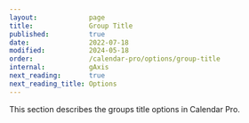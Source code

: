 ```yaml
---
layout:             page
title:              Group Title
published:          true
date:               2022-07-18
modified:           2024-05-18
order:              /calendar-pro/options/group-title
internal:           gAxis
next_reading:       true
next_reading_title: Options
---
```

This section describes the groups title options in Calendar Pro.

